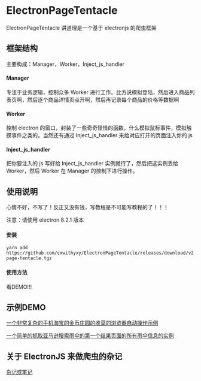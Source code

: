 # ElectronPageTentacle

ElectronPageTentacle 讲道理是一个基于 electronjs 的爬虫框架



## 框架结构

主要构成：Manager，Worker，Inject_js_handler

#### Manager

专注于业务逻辑，控制众多 Worker 进行工作。比方说模拟登陆，然后进入商品列表页啊，然后逐个商品详情页点开啊，然后再记录每个商品的价格等数据啊

#### Worker

控制 electron 的窗口，封装了一些奇奇怪怪的函数，什么模拟鼠标事件，模拟触摸事件之类的。当然还有通过 Inject_js_handler 来给对应打开的页面注入你的 js 

#### Inject_js_handler

把你要注入的 js 写好给 Inject_js_handler 实例就行了，然后把这实例丢给 Worker，然后 Worker 在 Manager 的控制下进行操作。



## 使用说明

心情不好，不写了！反正又没有钱，写教程是不可能写教程的了！！！

注意：请使用 electron 8.2.1 版本

#### 安装

```
yarn add https://github.com/cxwithyxy/ElectronPageTentacle/releases/download/v2.20200401172008/electron-page-tentacle.tgz
```

#### 使用方法

看DEMO!!!



## 示例DEMO

[一个非常复杂的手机淘宝的金币庄园的收菜的浏览器自动操作示例](https://github.com/cxwithyxy/tjb)

[一个简单的抓取亚马逊搜索雨伞的第一个结果页面的所有雨伞信息的实例](https://github.com/cxwithyxy/Amazon_Crawler_Demo)



## 关于 ElectronJS 来做爬虫的杂记

[杂记或笔记](zaji.md)